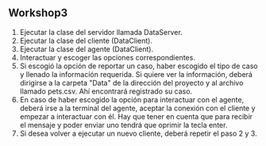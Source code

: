 ## Workshop3
1. Ejecutar la clase del servidor llamada DataServer.
2. Ejecutar la clase del cliente (DataClient).
3. Ejecutar la clase del agente (DataClient).
4. Interactuar y escoger las opciones correspondientes.
5. Si escogió la opción de reportar un caso, haber escogido el tipo de caso y llenado la información requerida. Si quiere ver la información, deberá dirigirse a la carpeta "Data" de la dirección del proyecto y al archivo llamado pets.csv. Ahí encontrará registrado su caso.
6. En caso de haber escogido la opción para interactuar con el agente, deberá irse a la terminal del agente, aceptar la conexión con el cliente y empezar a interactuar con él. Hay que tener en cuenta que para recibir el mensaje y poder enviar uno tendrá que oprimir la tecla enter.
7. Si desea volver a ejecutar un nuevo cliente, deberá repetir el paso 2 y 3.
